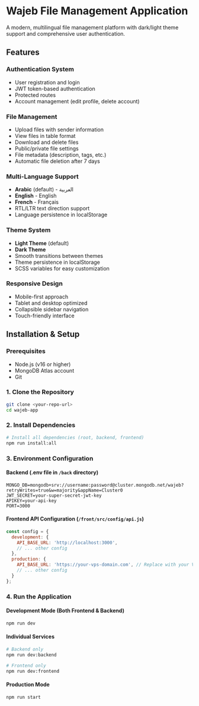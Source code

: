 # Wajeb File Management Application

A modern, multilingual file management platform with dark/light theme support and comprehensive user authentication.

## Features

### Authentication System
- User registration and login
- JWT token-based authentication
- Protected routes
- Account management (edit profile, delete account)

### File Management
- Upload files with sender information
- View files in table format
- Download and delete files
- Public/private file settings
- File metadata (description, tags, etc.)
- Automatic file deletion after 7 days

### Multi-Language Support
- **Arabic** (default) - العربية
- **English** - English  
- **French** - Français
- RTL/LTR text direction support
- Language persistence in localStorage

### Theme System
- **Light Theme** (default)
- **Dark Theme**
- Smooth transitions between themes
- Theme persistence in localStorage
- SCSS variables for easy customization

### Responsive Design
- Mobile-first approach
- Tablet and desktop optimized
- Collapsible sidebar navigation
- Touch-friendly interface

## Installation & Setup

### Prerequisites
- Node.js (v16 or higher)
- MongoDB Atlas account
- Git

### 1. Clone the Repository
```bash
git clone <your-repo-url>
cd wajeb-app
```

### 2. Install Dependencies
```bash
# Install all dependencies (root, backend, frontend)
npm run install:all
```

### 3. Environment Configuration

#### Backend (.env file in `/back` directory)
```env
MONGO_DB=mongodb+srv://username:password@cluster.mongodb.net/wajeb?retryWrites=true&w=majority&appName=Cluster0
JWT_SECRET=your-super-secret-jwt-key
APIKEY=your-api-key
PORT=3000
```

#### Frontend API Configuration (`/front/src/config/api.js`)
```javascript
const config = {
  development: {
    API_BASE_URL: 'http://localhost:3000',
    // ... other config
  },
  production: {
    API_BASE_URL: 'https://your-vps-domain.com', // Replace with your VPS domain
    // ... other config
  }
};
```

### 4. Run the Application

#### Development Mode (Both Frontend & Backend)
```bash
npm run dev
```

#### Individual Services
```bash
# Backend only
npm run dev:backend

# Frontend only  
npm run dev:frontend
```

#### Production Mode
```bash
npm run start
```

